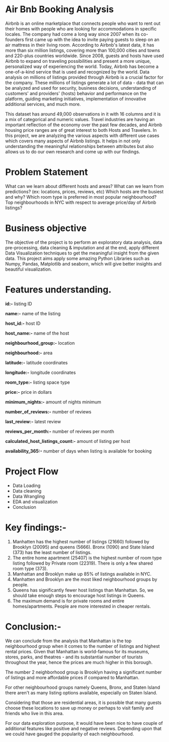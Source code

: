 # Air Bnb Booking Analysis

Airbnb is an online marketplace that connects people who want to rent out their homes with people who are looking for accommodations in specific locales.
The company had come a long way since 2007 when its co-founders first came up with the idea to invite paying guests to sleep on an air mattress in their living room. According to Airbnb's latest data, it has more than six million listings, covering more than 100,000 cities and towns and 220-plus countries worldwide.
Since 2008, guests and hosts have used Airbnb to expand on traveling possibilities and present a more unique, personalized way of experiencing the world. Today, Airbnb has become a one-of-a-kind service that is used and recognized by the world. Data analysis on millions of listings provided through Airbnb is a crucial factor for the company. These millions of listings generate a lot of data - data that can be analyzed and used for security, business decisions, understanding of customers' and providers' (hosts) behavior and performance on the platform, guiding marketing initiatives, implementation of innovative additional services, and much more.


This dataset has around 49,000 observations in it with 16 columns and it is a mix of categorical and numeric values.
Travel industries are having an important reflection of the economy over the past few decades, and Airbnb housing price ranges are of great interest to both Hosts and Travelers. In this project, we are analyzing the various aspects with different use cases which covers many aspects of Airbnb listings. It helps in not only understanding the meaningful relationships between attributes but also allows us to do our own research and come up with our findings.

# Problem Statement

What can we learn about different hosts and areas?
What can we learn from predictions? (ex: locations, prices, reviews, etc)
Which hosts are the busiest and why?
Which room type is preferred in most popular neighbourhood?
Top neighbourhoods in NYC with respect to average price/day of Airbnb listings?


# Business objective

The objective of the project is to perform an exploratory data analysis, data pre-processing, data cleaning & imputation and at the end, apply different Data Visualization techniques to get the meaningful insight from the given data. This project aims apply some amazing Python Libraries such as Numpy, Pandas, Matplotlib and seaborn, which will give better insights and beautiful visualization.

# Features understanding.

**id:-** listing ID

**name:-** name of the listing

**host_id:-** host ID

**host_name:-** name of the host

**neighbourhood_group:-** location

**neighbourhood:-** area

**latitude:-** latitude coordinates

**longitude:-** longitude coordinates

**room_type:-** listing space type

**price:-** price in dollars

**minimum_nights:-** amount of nights minimum

**number_of_reviews:-** number of reviews

**last_review:-** latest review

**reviews_per_month:-** number of reviews per month

**calculated_host_listings_count:-** amount of listing per host

**availability_365:-** number of days when listing is available for booking

# Project Flow

* Data Loading
* Data cleaning
* Data Wrangling
* EDA and visualization
* Conclusion

 # Key findings:-
1. Manhatten has the highest number of listings (21660) followed by Brooklyn (20095) and queens (5666). Bronx (1090) and State Island (373) has the least number of listings.
2. The entire home apartment (25407) is the highest number of room type listing followed by Private room (22319). There is only a few shared room type (373).
3. Manhattan and Brooklyn make up 85% of listings available in NYC.
4. Manhatten and Brooklyn are the most liked neighbourhood groups by people.
5. Queens has significantly fewer host listings than Manhattan. So, we should take enough steps to encourage host listings in Queens.
6. The maximum demand is for private rooms and entire homes/apartments. People are more interested in cheaper rentals.

 # Conclusion:-
We can conclude from the analysis that Manhattan is the top neighbourhood group when it comes to the number of listings and highest rental prices. Given that Manhattan is world-famous for its museums, stores, parks, and theatres - and its substantial number of tourists throughout the year, hence the prices are much higher in this borough.


The number 2 neighborhood group is Brooklyn having a significant number of listings and more affordable prices if compared to Manhattan.


For other neighbourhood groups namely Queens, Bronx, and Staten Island there aren't as many listing options available, especially on Staten Island.


Considering that those are residential areas, it is possible that many guests choose these locations to save up money or perhaps to visit family and friends who live in this area.


For our data exploration purpose, it would have been nice to have couple of additional features like positive and negative reviews. Depending upon that we could have gauged the popularity of each neighbourhood.
